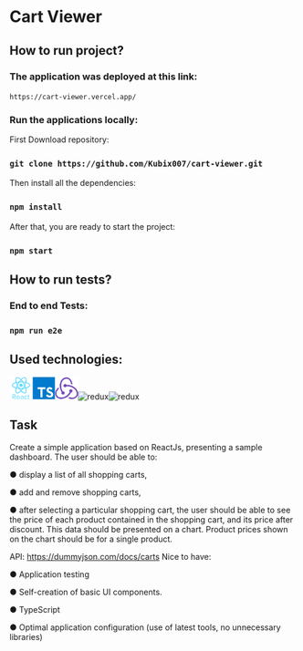 # Cart Viewer

## How to run project?

### The application was deployed at this link:

`https://cart-viewer.vercel.app/`

### Run the applications locally:
First Download repository:

### `git clone https://github.com/Kubix007/cart-viewer.git`

Then install all the dependencies:

### `npm install`

After that, you are ready to start the project:

### `npm start`

## How to run tests?

### End to end Tests:

### `npm run e2e`

## Used technologies:
<img src="https://raw.githubusercontent.com/devicons/devicon/master/icons/react/react-original-wordmark.svg" alt="react" width="40" height="40"/><img src="https://raw.githubusercontent.com/devicons/devicon/master/icons/typescript/typescript-original.svg" alt="typescript" width="40" height="40"/><img src="https://raw.githubusercontent.com/devicons/devicon/master/icons/redux/redux-original.svg" alt="redux" width="40" height="40"/><img src="https://styled-components.com/atom.png" alt="redux" width="40" height="40"/><img src="https://embed.zenn.studio/api/optimize-og-image/a62d22ac5a424b6d1042/https%3A%2F%2Fmui.com%2Fstatic%2Flogo.png" alt="redux" width="40" height="40"/>

## Task
Create a simple application based on ReactJs, presenting a sample dashboard. The user
should be able to:
<p>● display a list of all shopping carts,</p>
<p>● add and remove shopping carts,</p>
<p>● after selecting a particular shopping cart, the user should be able to see the price of each product
contained in the shopping cart, and its price after discount. This data should be
presented on a chart. Product prices shown on the chart should be for
a single product.</p>

API: https://dummyjson.com/docs/carts
Nice to have:
<p>● Application testing</p>
<p>● Self-creation of basic UI components.</p>
<p>● TypeScript</p>
<p>● Optimal application configuration (use of latest tools, no unnecessary libraries)</p>

